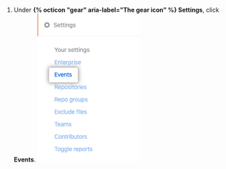 1. Under **{% octicon "gear" aria-label="The gear icon" %} Settings**, click **Events**. ![Events tab](/assets/images/help/insights/events-tab.png)
